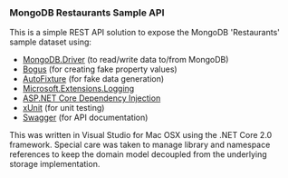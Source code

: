 ### MongoDB Restaurants Sample API
This is a simple REST API solution to expose the MongoDB 'Restaurants' sample dataset using:
- [MongoDB.Driver](https://docs.mongodb.com/ecosystem/drivers/) (to read/write data to/from MongoDB)
- [Bogus](https://github.com/bchavez/Bogus) (for creating fake property values)
- [AutoFixture](https://github.com/AutoFixture/AutoFixture) (for fake data generation)
- [Microsoft.Extensions.Logging](https://www.nuget.org/packages/Microsoft.Extensions.Logging/)
- [ASP.NET Core Dependency Injection](https://docs.microsoft.com/en-us/aspnet/core/fundamentals/dependency-injection)
- [xUnit](https://xunit.github.io/) (for unit testing)
- [Swagger](https://github.com/swagger-api) (for API documentation)

This was written in Visual Studio for Mac OSX using the .NET Core 2.0 framework. Special care was taken to manage library and namespace references to keep the domain model decoupled from the underlying storage implementation.
